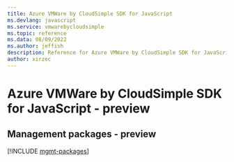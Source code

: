 ```yaml
---
title: Azure VMWare by CloudSimple SDK for JavaScript
ms.devlang: javascript
ms.service: vmwarebycloudsimple
ms.topic: reference
ms.data: 08/09/2022
ms.author: jeffish
description: Reference for Azure VMWare by CloudSimple SDK for JavaScript
author: xirzec
---
```

# Azure VMWare by CloudSimple SDK for JavaScript - preview

## Management packages - preview
[!INCLUDE [mgmt-packages](vmware-by-cloudsimple-mgmt-index.md)]
